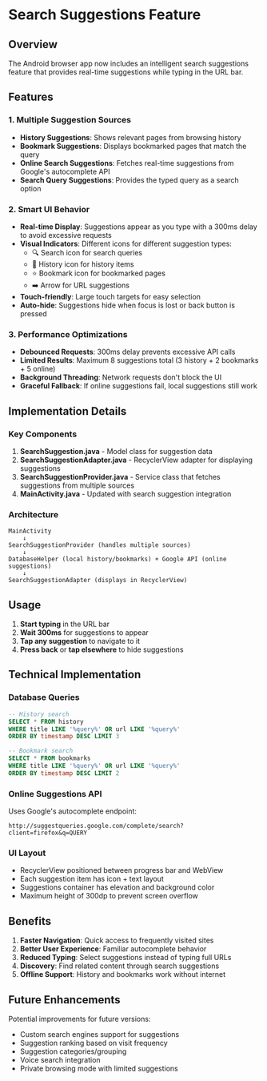 # Search Suggestions Feature

## Overview
The Android browser app now includes an intelligent search suggestions feature that provides real-time suggestions while typing in the URL bar.

## Features

### 1. Multiple Suggestion Sources
- **History Suggestions**: Shows relevant pages from browsing history
- **Bookmark Suggestions**: Displays bookmarked pages that match the query
- **Online Search Suggestions**: Fetches real-time suggestions from Google's autocomplete API
- **Search Query Suggestions**: Provides the typed query as a search option

### 2. Smart UI Behavior
- **Real-time Display**: Suggestions appear as you type with a 300ms delay to avoid excessive requests
- **Visual Indicators**: Different icons for different suggestion types:
  - 🔍 Search icon for search queries
  - 📖 History icon for history items
  - ⭐ Bookmark icon for bookmarked pages
  - ➡️ Arrow for URL suggestions
- **Touch-friendly**: Large touch targets for easy selection
- **Auto-hide**: Suggestions hide when focus is lost or back button is pressed

### 3. Performance Optimizations
- **Debounced Requests**: 300ms delay prevents excessive API calls
- **Limited Results**: Maximum 8 suggestions total (3 history + 2 bookmarks + 5 online)
- **Background Threading**: Network requests don't block the UI
- **Graceful Fallback**: If online suggestions fail, local suggestions still work

## Implementation Details

### Key Components

1. **SearchSuggestion.java** - Model class for suggestion data
2. **SearchSuggestionAdapter.java** - RecyclerView adapter for displaying suggestions
3. **SearchSuggestionProvider.java** - Service class that fetches suggestions from multiple sources
4. **MainActivity.java** - Updated with search suggestion integration

### Architecture
```
MainActivity
    ↓
SearchSuggestionProvider (handles multiple sources)
    ↓
DatabaseHelper (local history/bookmarks) + Google API (online suggestions)
    ↓
SearchSuggestionAdapter (displays in RecyclerView)
```

## Usage

1. **Start typing** in the URL bar
2. **Wait 300ms** for suggestions to appear
3. **Tap any suggestion** to navigate to it
4. **Press back** or **tap elsewhere** to hide suggestions

## Technical Implementation

### Database Queries
```sql
-- History search
SELECT * FROM history 
WHERE title LIKE '%query%' OR url LIKE '%query%' 
ORDER BY timestamp DESC LIMIT 3

-- Bookmark search  
SELECT * FROM bookmarks 
WHERE title LIKE '%query%' OR url LIKE '%query%' 
ORDER BY timestamp DESC LIMIT 2
```

### Online Suggestions API
Uses Google's autocomplete endpoint:
```
http://suggestqueries.google.com/complete/search?client=firefox&q=QUERY
```

### UI Layout
- RecyclerView positioned between progress bar and WebView
- Each suggestion item has icon + text layout
- Suggestions container has elevation and background color
- Maximum height of 300dp to prevent screen overflow

## Benefits

1. **Faster Navigation**: Quick access to frequently visited sites
2. **Better User Experience**: Familiar autocomplete behavior
3. **Reduced Typing**: Select suggestions instead of typing full URLs
4. **Discovery**: Find related content through search suggestions
5. **Offline Support**: History and bookmarks work without internet

## Future Enhancements

Potential improvements for future versions:
- Custom search engines support for suggestions
- Suggestion ranking based on visit frequency
- Suggestion categories/grouping
- Voice search integration
- Private browsing mode with limited suggestions
